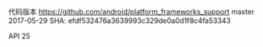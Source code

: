 代码版本
https://github.com/android/platform_frameworks_support
master 2017-05-29
SHA: efdf532476a3639993c329de0a0d1f8c4fa53343

API 25